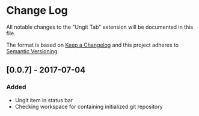 # Change Log
All notable changes to the "Ungit Tab" extension will be documented in this file.

The format is based on [Keep a Changelog](http://keepachangelog.com/en/1.0.0/)
and this project adheres to [Semantic Versioning](http://semver.org/spec/v2.0.0.html).

## [0.0.7] - 2017-07-04
### Added
- Ungit item in status bar
- Checking workspace for containing initialized git repository
